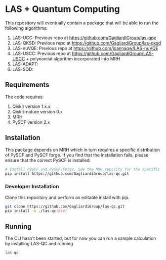 # LAS + Quantum Computing

This repository will eventually contain a package that will be able to run the following algorithms:

1. LAS-UCC: Previous repo at https://github.com/GagliardiGroup/las-qpe
2. LAS-QKSD: Previous repo at https://github.com/GagliardiGroup/las-qksd
3. LAS-nuVQE: Previous repo at https://github.com/joannaqw/LAS-nuVQE
4. LAS-USCC: Previous repo at https://github.com/GagliardiGroup/LAS-USCC + polynomial algorithm incorporated into MRH
5. LAS-ADAPT:
6. LAS-SQD: 

## Requirements
The code requires:

1. Qiskit version 1.x.x
2. Qiskit-nature version 0.x
3. MRH
4. PySCF version 2.x

## Installation

This package depends on MRH which in turn requires a specific distribution of PySCF and PySCF forge. If you find that the installation fails, please ensure that the correct PySCF is installed.

<!-- TODO: Make instructions on how to check this. -->

```bash
# Install PySCF and PySCF-Forge. See the MRH reposity for the specific versions
pip install https://github.com/GagliardiGroup/las-qc.git
```

### Developer Installation

Clone this repository and perform an editable install with pip.

```bash
git clone https://github.com/GagliardiGroup/las-qc.git
pip install -e ./las-qc[dev]
```

## Running

The CLI hasn't been started, but for now you can run a sample calculation by installing LAS-QC and running

```bash
las-qc
```
